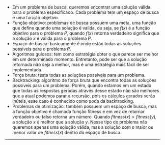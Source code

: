 - Em um problema de busca, queremos encontrar uma solução válida para o problema especificado. Cada problema tem um espaço de busca e uma função objetivo.
- Função objetivo: problemas de busca possuem uma meta, uma função que define quando uma solução é valida, ou seja, se $f(x)$ é a função objetivo para o problema $P$, quando $f(x)$ retorna verdadeiro significa que a solução $x$ é valida para o problema $P$.
- Espaço de busca: basicamente é onde estão todas as soluções possíveis para o problema $P$.
- Algoritmos gulosos: tem como estratégia obter o que parece ser melhor em um determinado momento. Entretanto, pode ser que a solução retornada não seja a melhor, mas é uma estratégia mais fácil de ser implementada.
- Força bruta: testa todas as soluções possíveis para um problema.
- Backtracking: algoritmo de força bruta que encontra todas as soluções possíveis para um problema. Porém, quando estamos em um estado que todas as respostas geradas através desse estado não são melhores que a atual podemos parar a recursão, pois os cálculos gerados serão inúteis, esse caso é conhecido como poda da backtracking.
- Problemas de otimização: também possuem um espaço de busca, mas a função objetivo é chamada função fitness e em vez de retornar verdadeiro ou falso retorna um número. Quando $fitness(x) > fitness(y)$, a solução $x$ é melhor que a solução $y$. Nesse tipo de problema não queremos apenas uma solução válida, mas a solução com o maior ou menor valor de $fitness(x)$ dentro do espaço de busca.

---